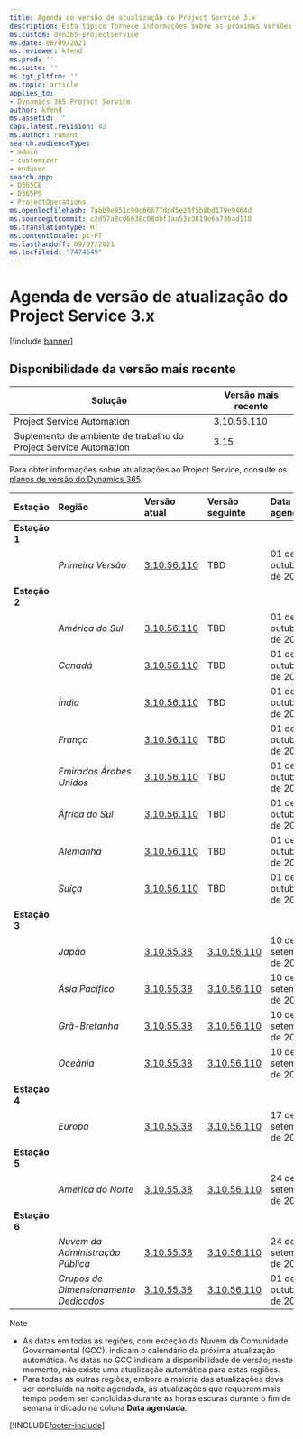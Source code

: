 ```yaml
---
title: Agenda de versão de atualização do Project Service 3.x
description: Esta tópico fornece informações sobre as próximas versões disponíveis e futuras do Dynamics 365 Project Service Automation.
ms.custom: dyn365-projectservice
ms.date: 08/09/2021
ms.reviewer: kfend
ms.prod: ''
ms.suite: ''
ms.tgt_pltfrm: ''
ms.topic: article
applies_to:
- Dynamics 365 Project Service
author: kfend
ms.assetid: ''
caps.latest.revision: 42
ms.author: rumant
search.audienceType:
- admin
- customizer
- enduser
search.app:
- D365CE
- D365PS
- ProjectOperations
ms.openlocfilehash: 7abb9e851c99c66677dd45e20f5b8bd179e9464d
ms.sourcegitcommit: c2d57a8cd6638c08dbf1aa53e3819e6a736ad118
ms.translationtype: HT
ms.contentlocale: pt-PT
ms.lasthandoff: 09/07/2021
ms.locfileid: "7474549"
---
```

# <a name="update-release-schedule-for-project-service-3x"></a>Agenda de versão de atualização do Project Service 3.x

[!include [banner](../includes/psa-now-project-operations.md)]

## <a name="latest-version-availability"></a>Disponibilidade da versão mais recente

| Solução  | Versão mais recente |
|-------|----|
| Project Service Automation    | 3.10.56.110 |
| Suplemento de ambiente de trabalho do Project Service Automation                | 3.15          |

Para obter informações sobre atualizações ao Project Service, consulte os [planos de versão do Dynamics 365](/dynamics365/release-plans/). 

| Estação  | Região | Versão atual | Versão seguinte |  Data agendada
| :---   | :---   | :---   | :---   |:---   |         
|<strong>Estação 1</strong> | |  |  | |
| | <i>Primeira Versão</i> | [3.10.56.110](whats-new-ur-35.md) | TBD | 01 de outubro de 2021
|<strong>Estação 2</strong> | |  |  | |
| | <i>América do Sul</i> | [3.10.56.110](whats-new-ur-35.md) | TBD | 01 de outubro de 2021
| | <i>Canadá</i> | [3.10.56.110](whats-new-ur-35.md) | TBD | 01 de outubro de 2021
| | <i>Índia</i> | [3.10.56.110](whats-new-ur-35.md) | TBD | 01 de outubro de 2021
| | <i>França</i> | [3.10.56.110](whats-new-ur-35.md) | TBD | 01 de outubro de 2021
| | <i>Emirados Árabes Unidos</i> | [3.10.56.110](whats-new-ur-35.md) | TBD | 01 de outubro de 2021
| | <i>África do Sul</i> | [3.10.56.110](whats-new-ur-35.md) | TBD | 01 de outubro de 2021
| | <i>Alemanha</i> | [3.10.56.110](whats-new-ur-35.md) | TBD | 01 de outubro de 2021
| | <i>Suíça</i> | [3.10.56.110](whats-new-ur-35.md) | TBD | 01 de outubro de 2021
|<strong>Estação 3</strong> | |  |  | |
| | <i>Japão</i> | [3.10.55.38](whats-new-ur-34.md) | [3.10.56.110](whats-new-ur-35.md) | 10 de setembro de 2021
| | <i>Ásia Pacífico</i> | [3.10.55.38](whats-new-ur-34.md) | [3.10.56.110](whats-new-ur-35.md) | 10 de setembro de 2021
| | <i>Grã-Bretanha</i> | [3.10.55.38](whats-new-ur-34.md) | [3.10.56.110](whats-new-ur-35.md) | 10 de setembro de 2021
| | <i>Oceânia</i> | [3.10.55.38](whats-new-ur-34.md) | [3.10.56.110](whats-new-ur-35.md) | 10 de setembro de 2021
|<strong>Estação 4</strong> | |  |  | |
| | <i>Europa</i> | [3.10.55.38](whats-new-ur-34.md) | [3.10.56.110](whats-new-ur-35.md) | 17 de setembro de 2021
|<strong>Estação 5</strong> | |  |  | |
| | <i>América do Norte</i> | [3.10.55.38](whats-new-ur-34.md) | [3.10.56.110](whats-new-ur-35.md) | 24 de setembro de 2021
|<strong>Estação 6</strong> | |  |  | |
| | <i>Nuvem da Administração Pública</i> | [3.10.55.38](whats-new-ur-34.md) | [3.10.56.110](whats-new-ur-35.md) | 24 de setembro de 2021
| | <i>Grupos de Dimensionamento Dedicados</i> | [3.10.55.38](whats-new-ur-34.md) | [3.10.56.110](whats-new-ur-35.md) | 01 de outubro de 2021

>[!Note]
> - As datas em todas as regiões, com exceção da Nuvem da Comunidade Governamental (GCC), indicam o calendário da próxima atualização automática. As datas no GCC indicam a disponibilidade de versão; neste momento, não existe uma atualização automática para estas regiões.
> - Para todas as outras regiões, embora a maioria das atualizações deva ser concluída na noite agendada, as atualizações que requerem mais tempo podem ser concluídas durante as horas escuras durante o fim de semana indicado na coluna **Data agendada**.


[!INCLUDE[footer-include](../includes/footer-banner.md)]
